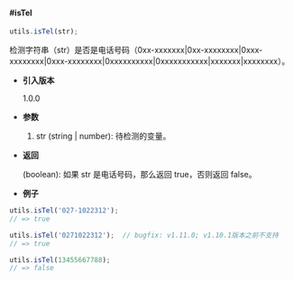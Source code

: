 #### #isTel

```javascript
utils.isTel(str);
```

检测字符串（str）是否是电话号码（0xx-xxxxxxx|0xx-xxxxxxxx|0xxx-xxxxxxxx|0xxx-xxxxxxxx|0xxxxxxxxxx|0xxxxxxxxxxx|xxxxxxx|xxxxxxxx）。

- **引入版本**

    1.0.0

- **参数**

    1. str (string | number): 待检测的变量。

- **返回**

    (boolean): 如果 str 是电话号码，那么返回 true，否则返回 false。

- **例子**

```javascript
utils.isTel('027-1022312');
// => true

utils.isTel('0271022312');  // bugfix: v1.11.0; v1.10.1版本之前不支持
// => true

utils.isTel(13455667788);
// => false
```
